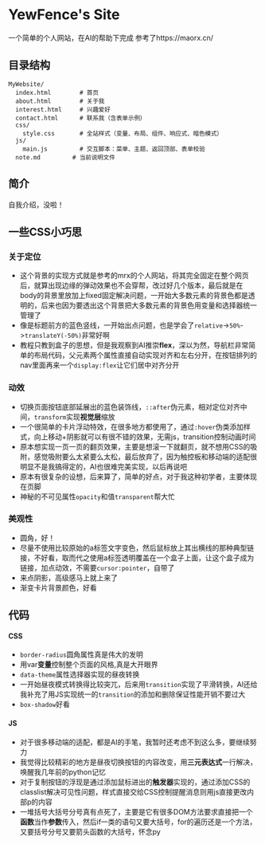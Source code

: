 # YewFence's Site

一个简单的个人网站，在AI的帮助下完成
参考了https://maorx.cn/


## 目录结构
```
MyWebsite/
  index.html        # 首页
  about.html        # 关于我
  interest.html     # 兴趣爱好
  contact.html      # 联系我（含表单示例）
  css/
    style.css       # 全站样式（变量、布局、组件、响应式、暗色模式）
  js/
    main.js         # 交互脚本：菜单、主题、返回顶部、表单校验
  note.md         # 当前说明文件
```

## 简介

自我介绍，没啦！



## 一些CSS小巧思
### 关于定位
- 这个背景的实现方式就是参考的mrx的个人网站，将其完全固定在整个网页后，就算出现边缘的弹动效果也不会穿帮，改过好几个版本，最后就是在body的背景里放加上fixed固定解决问题，一开始大多数元素的背景色都是透明的，后来也因为要透出这个背景把大多数元素的背景色用变量和选择器统一管理了
- 像是标题前方的蓝色竖线，一开始出点问题，也是学会了`relative`->`50%`->`translateY(-50%)`非常好啊
- 教程只教到盒子的思想，但是我观察到AI推崇**flex**，深以为然，导航栏非常简单的布局代码，父元素两个属性直接自动实现对齐和左右分开，在按钮排列的nav里面再来一个`display:flex`让它们居中对齐分开

### 动效
- 切换页面按钮底部延展出的蓝色装饰线，`::after`伪元素，相对定位对齐中间，`transform`实现**视觉层**缩放
- 一个很简单的卡片浮动特效，在很多地方都使用了，通过`:hover`伪类添加样式，向上移动+阴影就可以有很不错的效果，无需js，transition控制动画时间
- 原本想实现一页一页的翻页效果，主要是想滚一下就翻页，就不想用CSS的吸附，感觉吸附要么太紧要么太松，最后放弃了，因为触控板和移动端的适配很明显不是我搞得定的，AI也很难完美实现，以后再说吧
- 原本有很复杂的设想，后来算了，简单的好点，对于我这种初学者，主要体现在页脚
- 神秘的不可见属性`opacity`和值`transparent`帮大忙

### 美观性
- 圆角，好！
- 尽量不使用比较原始的a标签文字变色，然后鼠标放上其出横线的那种典型链接，不好看，取而代之使用a标签透明覆盖在一个盒子上面，让这个盒子成为链接，加点动效，不需要`cursor:pointer`，自带了
- 来点阴影，高级感马上就上来了
- 渐变卡片背景颜色，好看
  
## 代码
#### CSS
- `border-radius`圆角属性真是伟大的发明
- 用var**变量**控制整个页面的风格,真是大开眼界
- `data-theme`属性选择器实现的昼夜转换
- 一开始昼夜模式转换得比较突兀，后来用`transition`实现了平滑转换，AI还给我补充了用JS实现统一的`transition`的添加和删除保证性能开销不要过大
- `box-shadow`好看

#### JS
- 对于很多移动端的适配，都是AI的手笔，我暂时还考虑不到这么多，要继续努力
- 我觉得比较精彩的地方是昼夜切换按钮的内容改变，用**三元表达式**一行解决，唤醒我几年前的python记忆
- 对于复制按钮的浮现是通过添加鼠标进出的**触发器**实现的，通过添加CSS的classlist解决可见性问题，样式直接交给CSS控制提醒消息则用js直接更改内部p的内容
- 一堆括号大括号分号真有点死了，主要是它有很多DOM方法要求直接把一个**函数**当作**参数**传入，然后if一类的语句又要大括号，for的遍历还是一个方法，又要括号分号又要箭头函数的大括号，怀念py